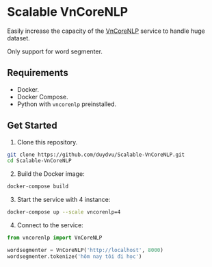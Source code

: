 # Scalable VnCoreNLP

Easily increase the capacity of the [VnCoreNLP](https://github.com/vncorenlp/VnCoreNLP) service to handle huge dataset.

Only support for word segmenter.

## Requirements
- Docker.
- Docker Compose.
- Python with `vncorenlp` preinstalled.

## Get Started
1. Clone this repository.
```bash
git clone https://github.com/duydvu/Scalable-VnCoreNLP.git
cd Scalable-VnCoreNLP
```
2. Build the Docker image:
```bash
docker-compose build
```

3. Start the service with 4 instance:
```bash
docker-compose up --scale vncorenlp=4
```

4. Connect to the service:
```python
from vncorenlp import VnCoreNLP

wordsegmenter = VnCoreNLP('http://localhost', 8000)
wordsegmenter.tokenize('hôm nay tôi đi học')
```
